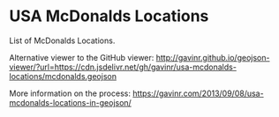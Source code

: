 USA McDonalds Locations
=======================

List of McDonalds Locations. 

Alternative viewer to the GitHub viewer: http://gavinr.github.io/geojson-viewer/?url=https://cdn.jsdelivr.net/gh/gavinr/usa-mcdonalds-locations/mcdonalds.geojson

More information on the process: https://gavinr.com/2013/09/08/usa-mcdonalds-locations-in-geojson/
